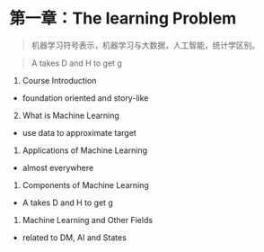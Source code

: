 # 第一章：The learning Problem

> 机器学习符号表示，机器学习与大数据，人工智能，统计学区别。

> A takes D and H to get g

1. Course Introduction

  * foundation oriented and story-like


2. What is Machine Learning

  * use data to approximate target


1. Applications of Machine Learning

  * almost everywhere


1. Components of Machine Learning

  * A takes D and H to get g


1. Machine Learning and Other Fields

  * related to DM, AI and States


